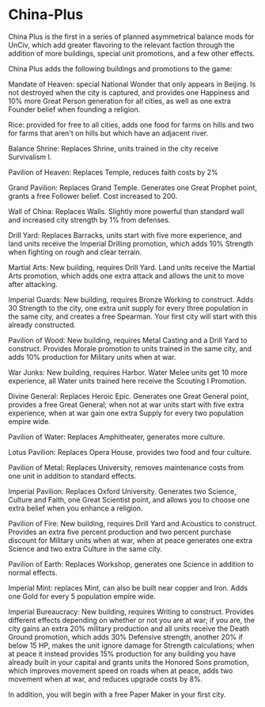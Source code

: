 # China-Plus
China Plus is the first in a series of planned asymmetrical balance mods for UnCiv, which add greater flavoring to the relevant faction through the addition of more buildings, special unit promotions, and a few other effects. 

China Plus adds the following buildings and promotions to the game:

Mandate of Heaven: special National Wonder that only appears in Beijing. Is not destroyed when the city is captured, and provides one Happiness and 10% more Great Person generation for all cities, as well as one extra Founder belief when founding a religion.

Rice: provided for free to all cities, adds one food for farms on hills and two for farms that aren't on hills but which have an adjacent river.

Balance Shrine: Replaces Shrine, units trained in the city receive Survivalism I.

Pavilion of Heaven: Replaces Temple, reduces faith costs by 2%

Grand Pavilion: Replaces Grand Temple. Generates one Great Prophet point, grants a free Follower belief. Cost increased to 200.

Wall of China: Replaces Walls. Slightly more powerful than standard wall and increased city strength by 1% from defenses.

Drill Yard: Replaces Barracks, units start with five more experience, and land units receive the Imperial Drilling promotion, which adds 10% Strength when fighting on rough and clear terrain.

Martial Arts: New building, requires Drill Yard. Land units receive the Martial Arts promotion, which adds one extra attack and allows the unit to move after attacking.

Imperial Guards: New building, requires Bronze Working to construct. Adds 30 Strength to the city, one extra unit supply for every three population in the same city, and creates a free Spearman. Your first city will start with this already constructed.

Pavilion of Wood: New building, requires Metal Casting and a Drill Yard to construct. Provides Morale promotion to units trained in the same city, and adds 10% production for Military units when at war.

War Junks: New building, requires Harbor. Water Melee units get 10 more experience, all Water units trained here receive the Scouting I Promotion.

Divine General: Replaces Heroic Epic. Generates one Great General point, provides a free Great General; when not at war units start with five extra experience, when at war gain one extra Supply for every two population empire wide.

Pavilion of Water: Replaces Amphitheater, generates more culture.

Lotus Pavilion: Replaces Opera House, provides two food and four culture.

Pavilion of Metal: Replaces University, removes maintenance costs from one unit in addition to standard effects.

Imperial Pavilion: Replaces Oxford University. Generates two Science, Culture and Faith, one Great Scientist point, and allows you to choose one extra belief when you enhance a religion.

Pavilion of Fire: New building, requires Drill Yard and Acoustics to construct. Provides an extra five percent production and two percent purchase discount for Military units when at war, when at peace generates one extra Science and two extra Culture in the same city.

Pavilion of Earth: Replaces Workshop, generates one Science in addition to normal effects.

Imperial Mint: replaces Mint, can also be built near copper and Iron. Adds one Gold for every 5 population empire wide.

Imperial Bureaucracy: New building, requires Writing to construct. Provides different effects depending on whether or not you are at war; if you are, the city gains an extra 20% military production and all units receive the Death Ground promotion, which adds 30% Defensive strength, another 20% if below 15 HP, makes the unit ignore damage for Strength calculations; when at peace it instead provides 15% production for any building you have already built in your capital and grants units the Honored Sons promotion, which improves movement speed on roads when at peace, adds two movement when at war, and reduces upgrade costs by 8%.

In addition, you will begin with a free Paper Maker in your first city. 

